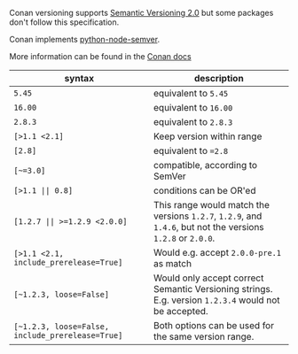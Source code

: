 Conan versioning supports [Semantic Versioning 2.0](https://semver.org) but some packages don't follow this specification.

Conan implements [python-node-semver](https://github.com/podhmo/python-node-semver).

More information can be found in the [Conan docs](https://docs.conan.io/en/latest/versioning/version_ranges.html#version-ranges)

| syntax                                           | description                                                                                                 |
| ------------------------------------------------ | ----------------------------------------------------------------------------------------------------------- |
| `5.45`                                           | equivalent to `5.45`                                                                                        |
| `16.00`                                          | equivalent to `16.00`                                                                                       |
| `2.8.3`                                          | equivalent to `2.8.3`                                                                                       |
| `[>1.1 <2.1]`                                    | Keep version within range                                                                                   |
| `[2.8]`                                          | equivalent to `=2.8`                                                                                        |
| `[~=3.0]`                                        | compatible, according to SemVer                                                                             |
| `[>1.1 \|\| 0.8]`                                | conditions can be OR'ed                                                                                     |
| `[1.2.7 \|\| >=1.2.9 <2.0.0]`                    | This range would match the versions `1.2.7`, `1.2.9`, and `1.4.6`, but not the versions `1.2.8` or `2.0.0`. |
| `[>1.1 <2.1, include_prerelease=True]`           | Would e.g. accept `2.0.0-pre.1` as match                                                                    |
| `[~1.2.3, loose=False]`                          | Would only accept correct Semantic Versioning strings. E.g. version `1.2.3.4` would not be accepted.        |
| `[~1.2.3, loose=False, include_prerelease=True]` | Both options can be used for the same version range.                                                        |
